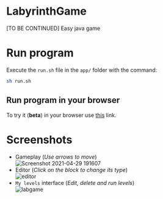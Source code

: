 # LabyrinthGame
[TO BE CONTINUED] Easy java game

# Run program
Execute the `run.sh` file in the `app/` folder with the command:
```bash
sh run.sh
```
## Run program in your browser
To try it (**beta**) in your browser use [this](https://repl.it/@OrangoMango/LabyrinthGame) link.

# Screenshots
* Gameplay (*Use arrows to move*)<br>
![Screenshot 2021-04-29 191607](https://user-images.githubusercontent.com/61402409/116791706-7ba64580-aabc-11eb-865e-ef4fd91d20b5.png)
* Editor (*Click on the block to change its type*)<br>
![editor](https://user-images.githubusercontent.com/61402409/120788171-73fd1500-c530-11eb-8c0a-b29b6300f616.png)
* `My levels` interface (*Edit, delete and run levels*)<br>
![labgame](https://user-images.githubusercontent.com/61402409/121567737-37915380-ca1f-11eb-8de0-25b3fea0f7ad.png)
